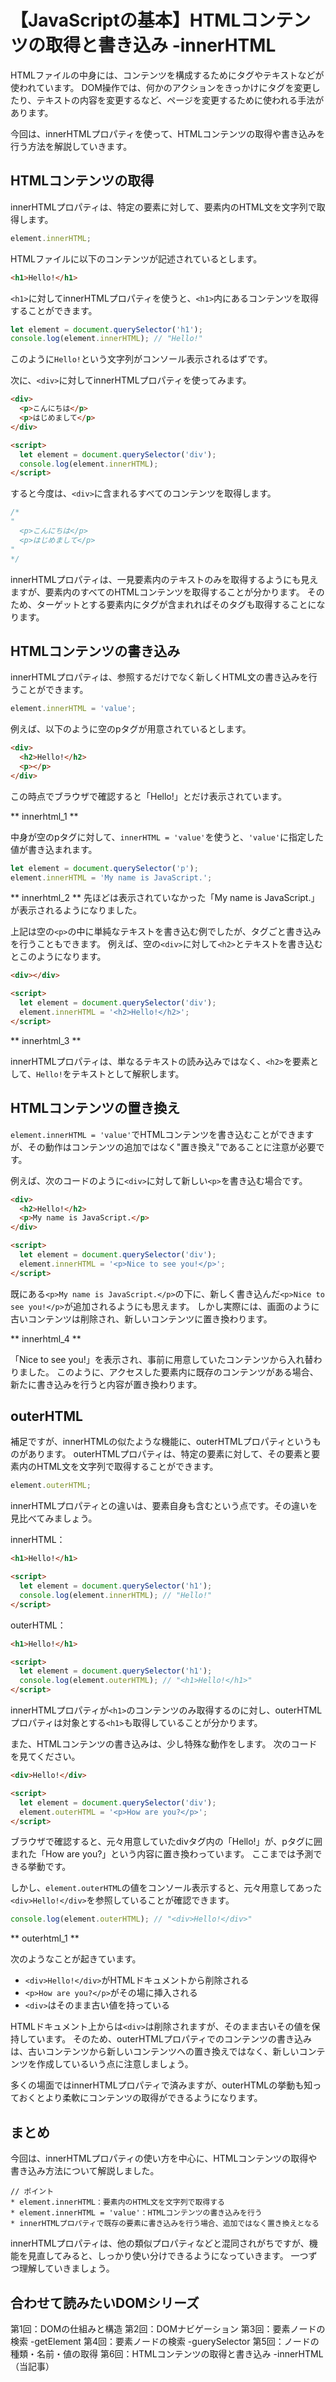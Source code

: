 # 【JavaScriptの基本】HTMLコンテンツの取得と書き込み -innerHTML

HTMLファイルの中身には、コンテンツを構成するためにタグやテキストなどが使われています。
DOM操作では、何かのアクションをきっかけにタグを変更したり、テキストの内容を変更するなど、ページを変更するために使われる手法があります。

今回は、innerHTMLプロパティを使って、HTMLコンテンツの取得や書き込みを行う方法を解説していきます。

## HTMLコンテンツの取得
innerHTMLプロパティは、特定の要素に対して、要素内のHTML文を文字列で取得します。
```javascript
element.innerHTML;
```

HTMLファイルに以下のコンテンツが記述されているとします。
```html
<h1>Hello!</h1>
 ```
```<h1>```に対してinnerHTMLプロパティを使うと、```<h1>```内にあるコンテンツを取得することができます。
```javascript
let element = document.querySelector('h1');
console.log(element.innerHTML); // "Hello!"
```
このように```Hello!```という文字列がコンソール表示されるはずです。

次に、```<div>```に対してinnerHTMLプロパティを使ってみます。
```html
<div>
  <p>こんにちは</p>
  <p>はじめまして</p>
</div> 

<script>
  let element = document.querySelector('div');
  console.log(element.innerHTML);
</script>
 ```
すると今度は、```<div>```に含まれるすべてのコンテンツを取得します。
```javascript
/*
"
  <p>こんにちは</p>
  <p>はじめまして</p>
"
*/
 ```
innerHTMLプロパティは、一見要素内のテキストのみを取得するようにも見えますが、要素内のすべてのHTMLコンテンツを取得することが分かります。
そのため、ターゲットとする要素内にタグが含まれればそのタグも取得することになります。

## HTMLコンテンツの書き込み
innerHTMLプロパティは、参照するだけでなく新しくHTML文の書き込みを行うことができます。
```javascript
element.innerHTML = 'value';
```

例えば、以下のように空のpタグが用意されているとします。
```html
<div>
  <h2>Hello!</h2>
  <p></p>
</div>
```
この時点でブラウザで確認すると「Hello!」とだけ表示されています。

** innerhtml_1 **

中身が空のpタグに対して、```innerHTML = 'value'```を使うと、```'value'```に指定した値が書き込まれます。
```javascript
let element = document.querySelector('p');
element.innerHTML = 'My name is JavaScript.';
```

** innerhtml_2 **
先ほどは表示されていなかった「My name is JavaScript.」が表示されるようになりました。

上記は空の```<p>```の中に単純なテキストを書き込む例でしたが、タグごと書き込みを行うこともできます。
例えば、空の```<div>```に対して```<h2>```とテキストを書き込むとこのようになります。
```html
<div></div>

<script>
  let element = document.querySelector('div');
  element.innerHTML = '<h2>Hello!</h2>';
</script>
```

** innerhtml_3 **

innerHTMLプロパティは、単なるテキストの読み込みではなく、```<h2>```を要素として、```Hello!```をテキストとして解釈します。

## HTMLコンテンツの置き換え
```element.innerHTML = 'value'```でHTMLコンテンツを書き込むことができますが、その動作はコンテンツの追加ではなく"置き換え"であることに注意が必要です。

例えば、次のコードのように```<div>```に対して新しい```<p>```を書き込む場合です。
```html
<div>
  <h2>Hello!</h2>
  <p>My name is JavaScript.</p>
</div>

<script>
  let element = document.querySelector('div');
  element.innerHTML = '<p>Nice to see you!</p>';
</script>
 ```

既にある```<p>My name is JavaScript.</p>```の下に、新しく書き込んだ```<p>Nice to see you!</p>```が追加されるようにも思えます。
しかし実際には、画面のように古いコンテンツは削除され、新しいコンテンツに置き換わります。

** innerhtml_4 **

「Nice to see you!」を表示され、事前に用意していたコンテンツから入れ替わりました。
このように、アクセスした要素内に既存のコンテンツがある場合、新たに書き込みを行うと内容が置き換わります。

## outerHTML
補足ですが、innerHTMLの似たような機能に、outerHTMLプロパティというものがあります。
outerHTMLプロパティは、特定の要素に対して、その要素と要素内のHTML文を文字列で取得することができます。
```javascript
element.outerHTML;
```
innerHTMLプロパティとの違いは、要素自身も含むという点です。その違いを見比べてみましょう。

innerHTML：
```html
<h1>Hello!</h1>

<script>
  let element = document.querySelector('h1');
  console.log(element.innerHTML); // "Hello!"
</script>
 ```

outerHTML：
```html
<h1>Hello!</h1>

<script>
  let element = document.querySelector('h1');
  console.log(element.outerHTML); // "<h1>Hello!</h1>"
</script>
 ```

innerHTMLプロパティが```<h1>```のコンテンツのみ取得するのに対し、outerHTMLプロパティは対象とする```<h1>```も取得していることが分かります。

また、HTMLコンテンツの書き込みは、少し特殊な動作をします。
次のコードを見てください。
```html
<div>Hello!</div>

<script>
  let element = document.querySelector('div');
  element.outerHTML = '<p>How are you?</p>';
</script>
```
ブラウザで確認すると、元々用意していたdivタグ内の「Hello!」が、pタグに囲まれた「How are you?」という内容に置き換わっています。
ここまでは予測できる挙動です。

しかし、```element.outerHTML```の値をコンソール表示すると、元々用意してあった```<div>Hello!</div>```を参照していることが確認できます。
```javascript
console.log(element.outerHTML); // "<div>Hello!</div>"
```

** outerhtml_1 **

次のようなことが起きています。
* ```<div>Hello!</div>```がHTMLドキュメントから削除される
* ```<p>How are you?</p>```がその場に挿入される
* ```<div>```はそのまま古い値を持っている

HTMLドキュメント上からは```<div>```は削除されますが、そのまま古いその値を保持しています。
そのため、outerHTMLプロパティでのコンテンツの書き込みは、古いコンテンツから新しいコンテンツへの置き換えではなく、新しいコンテンツを作成しているいう点に注意しましょう。

多くの場面ではinnerHTMLプロパティで済みますが、outerHTMLの挙動も知っておくとより柔軟にコンテンツの取得ができるようになります。

## まとめ
今回は、innerHTMLプロパティの使い方を中心に、HTMLコンテンツの取得や書き込み方法について解説しました。

```plain
// ポイント
* element.innerHTML：要素内のHTML文を文字列で取得する
* element.innerHTML = 'value'：HTMLコンテンツの書き込みを行う
* innerHTMLプロパティで既存の要素に書き込みを行う場合、追加ではなく置き換えとなる
```

innerHTMLプロパティは、他の類似プロパティなどと混同されがちですが、機能を見直してみると、しっかり使い分けできるようになっていきます。
一つずつ理解していきましょう。

## 合わせて読みたいDOMシリーズ
第1回：DOMの仕組みと構造
第2回：DOMナビゲーション
第3回：要素ノードの検索 -getElement
第4回：要素ノードの検索 -guerySelector
第5回：ノードの種類・名前・値の取得
第6回：HTMLコンテンツの取得と書き込み -innerHTML（当記事）